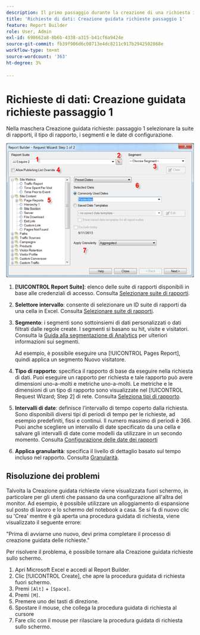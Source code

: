 ```yaml
---
description: Il primo passaggio durante la creazione di una richiesta in Report Builder.
title: 'Richieste di dati: Creazione guidata richieste passaggio 1'
feature: Report Builder
role: User, Admin
exl-id: 698662a8-8b6b-4338-a315-b41cf6a9424e
source-git-commit: fb39f906d6c08713e4dc8211c917b2942502868e
workflow-type: tm+mt
source-wordcount: '363'
ht-degree: 3%

---
```


# Richieste di dati: Creazione guidata richieste passaggio 1

Nella maschera Creazione guidata richieste: passaggio 1 selezionare la suite di rapporti, il tipo di rapporto, i segmenti e le date di configurazione.

![Schermata che mostra il modulo Creazione guidata richieste: passaggio 1.](assets/rw1_overview.png)

1. **[!UICONTROL Report Suite]**: elenco delle suite di rapporti disponibili in base alle credenziali di accesso. Consulta [Selezionare suite di rapporti](/help/analyze/report-builder/data-requests/selecting-report-suites/t-select-report-suites.md).

1. **Selettore intervallo**: consente di selezionare un ID suite di rapporti da una cella in Excel. Consulta [Selezionare suite di rapporti](/help/analyze/report-builder/data-requests/selecting-report-suites/t-select-report-suites.md).

1. **Segmento**: i segmenti sono sottoinsiemi di dati personalizzati o dati filtrati dalle regole create. I segmenti si basano su hit, visite e visitatori. Consulta la [Guida alla segmentazione di Analytics](https://experienceleague.adobe.com/docs/analytics/components/segmentation/seg-home.html) per ulteriori informazioni sui segmenti.

   Ad esempio, è possibile eseguire una [!UICONTROL Pages Report], quindi applica un segmento Nuovo visitatore.

1. **Tipo di rapporto**: specifica il rapporto di base da eseguire nella richiesta di dati. Puoi eseguire un rapporto per richiesta e tale rapporto può avere dimensioni uno-a-molti e metriche uno-a-molti. Le metriche e le dimensioni di un tipo di rapporto sono visualizzate nel [!UICONTROL Request Wizard; Step 2] di rete. Consulta [Seleziona tipi di rapporto](/help/analyze/report-builder/data-requests/c-report-types/select-report-types.md).

1. **Intervalli di date**: definisce l’intervallo di tempo coperto dalla richiesta. Sono disponibili diversi tipi di periodi di tempo per le richieste, ad esempio predefiniti, fissi e continui. Il numero massimo di periodi è 366. Puoi anche scegliere un intervallo di date specificato da una cella e salvare gli intervalli di date come modelli da utilizzare in un secondo momento.  Consulta [Configurazione delle date dei rapporti](/help/analyze/report-builder/data-requests/configuring-report-dates/custom-calendar.md)

1. **Applica granularità**: specifica il livello di dettaglio basato sul tempo incluso nel rapporto. Consulta [Granularità](/help/analyze/report-builder/data-requests/configuring-report-dates/granularity.md).

## Risoluzione dei problemi

Talvolta la Creazione guidata richieste viene visualizzata fuori schermo, in particolare per gli utenti che passano da una configurazione all&#39;altra del monitor. Ad esempio, è possibile utilizzare un alloggiamento di espansione sul posto di lavoro e lo schermo del notebook a casa. Se si fa di nuovo clic su &#39;Crea&#39; mentre è già aperta una procedura guidata di richiesta, viene visualizzato il seguente errore:

&quot;Prima di avviarne uno nuovo, devi prima completare il processo di creazione guidata delle richieste.&quot;

Per risolvere il problema, è possibile tornare alla Creazione guidata richieste sullo schermo.

1. Apri Microsoft Excel e accedi al Report Builder.
2. Clic [!UICONTROL Create], che apre la procedura guidata di richiesta fuori schermo.
3. Premi `[Alt]` + `[Space]`.
4. Premi `[M]`.
5. Premere uno dei tasti di direzione.
6. Spostare il mouse, che collega la procedura guidata di richiesta al cursore
7. Fare clic con il mouse per rilasciare la procedura guidata di richiesta sullo schermo.
